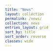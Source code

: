 ```yaml
---
title: "News"
layout: collection
permalink: /news/
collection: news
entries_layout: grid
sort_by: title
sort_order: reverse
classes: wide
---
```

